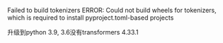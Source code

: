 Failed to build tokenizers
ERROR: Could not build wheels for tokenizers, which is required to install pyproject.toml-based projects

升级到python 3.9, 3.6没有transformers 4.33.1


